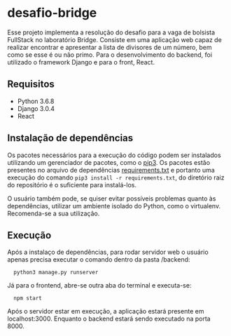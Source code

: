 # desafio-bridge
Esse projeto implementa a resolução do desafio para a vaga de bolsista FullStack no laboratório Bridge. Consiste em uma aplicação web capaz de realizar encontrar e apresentar a lista de divisores de um número, bem como se esse é ou não primo. Para o desenvolvimento do backend, foi utilizado o framework Django e para o front, React.

## Requisitos
+ Python 3.6.8
+ Django 3.0.4
+ React

## Instalação de dependências
Os pacotes necessários para a execução do código podem ser instalados utilizando um gerenciador de pacotes, como o [pip3](https://pip.pypa.io/en/stable/installing/). Os pacotes estão presentes no arquivo de dependências [requirements.txt]("") e portanto uma execução do comando `pip3 install -r requirements.txt`, do diretório raiz do repositório é o suficiente para instalá-los.

O usuário também pode, se quiser evitar possíveis problemas quanto às dependências, utilizar um ambiente isolado do Python, como o virtualenv. Recomenda-se a sua utilização.

## Execução

Após a instalaço de dependências, para rodar servidor web o usuário apenas precisa executar o comando dentro da pasta /backend:

```
  python3 manage.py runserver
```
Já para o frontend, abre-se outra aba do terminal e executa-se:

```
  npm start
```

Após o servidor estar em execução, a aplicação estará presente em localhost:3000. Enquanto o backend estará sendo executado na porta 8000.
